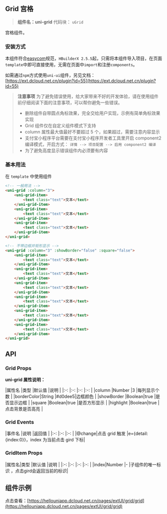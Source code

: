 ## Grid 宫格

> **组件名：uni-grid**
> 代码块： `uGrid`


宫格组件。

### 安装方式

本组件符合[easycom](https://uniapp.dcloud.io/collocation/pages?id=easycom)规范，`HBuilderX 2.5.5`起，只需将本组件导入项目，在页面`
template`中即可直接使用，无需在页面中`import`和注册`components`。

如需通过`npm`方式使用`uni-ui`组件，另见文档：[https://ext.dcloud.net.cn/plugin?id=55](https://ext.dcloud.net.cn/plugin?id=55)

> **注意事项**
> 为了避免错误使用，给大家带来不好的开发体验，请在使用组件前仔细阅读下面的注意事项，可以帮你避免一些错误。
> - 删除组件自带圆点角标效果，完全交给用户实现，示例有简单角标效果实现
> - Grid 组件仅在自定义组件模式下支持
> - column 属性最大值最好不要超过 5 个，如果超过，需要注意内容显示
> - 支付宝小程序平台需要在支付宝小程序开发者工具里开启 component2 编译模式，开启方式： `详情 --> 项目配置 --> 启用 component2 编译`
> - 为了避免高度显示错误组件内必须要有内容

### 基本用法

在 ``template`` 中使用组件

```html
<!-- 一般用法 -->
<uni-grid :column="3">
    <uni-grid-item>
        <text class="text">文本</text>
    </uni-grid-item>
    <uni-grid-item>
        <text class="text">文本</text>
    </uni-grid-item>
    <uni-grid-item>
        <text class="text">文本</text>
    </uni-grid-item>
</uni-grid>

<!-- 不带边框并矩形显示 -->
<uni-grid :column="3" :showBorder="false" :square="false">
    <uni-grid-item>
        <text class="text">文本</text>
    </uni-grid-item>
    <uni-grid-item>
        <text class="text">文本</text>
    </uni-grid-item>
    <uni-grid-item>
        <text class="text">文本</text>
    </uni-grid-item>
    <uni-grid-item>
        <text class="text">文本</text>
    </uni-grid-item>
    <uni-grid-item>
        <text class="text">文本</text>
    </uni-grid-item>
    <uni-grid-item>
        <text class="text">文本</text>
    </uni-grid-item>
</uni-grid>
```

## API

### Grid Props

**uni-grid 属性说明：**

|属性名 |类型 |默认值 |说明 | |:-:        |:-:    |:-:    |:-:                | |column |Number |3 |每列显示个数 | |borderColor|String
|#d0dee5|边框颜色 | |showBorder |Boolean|true |是否显示边框 | |square |Boolean|true |是否方形显示 | |highlight |Boolean|true |点击背景是否高亮 |

### Grid Events

|事件名 |说明 |返回值 | |:-:    |:-:            |:-:                                            | |@change|点击 grid 触发
|e={detail:{index:0}}，index 为当前点击 gird 下标|

### GridItem Props

|属性名|类型 |默认值 |说明 | |:-:    |:-:        |:-:    |:-:                                        | |index|Number |- |子组件的唯一标识
，点击gird会返回当前的标识|

## 组件示例

点击查看：[https://hellouniapp.dcloud.net.cn/pages/extUI/grid/grid](https://hellouniapp.dcloud.net.cn/pages/extUI/grid/grid)